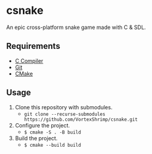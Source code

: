 # csnake

An epic cross-platform snake game made with C & SDL.

## Requirements

- [C Compiler](https://en.cppreference.com/w/c.html)
- [Git](https://git-scm.com/downloads)
- [CMake](https://cmake.org/)

## Usage

1. Clone this repository with submodules.
    - `git clone --recurse-submodules https://github.com/VortexShrimp/csnake.git`
2. Configure the project.
    - `$ cmake -S . -B build`
3. Build the project.
    - `$ cmake --build build`
